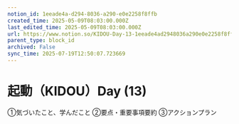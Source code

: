 ```yaml
---
notion_id: 1eeade4a-d294-8036-a290-e0e2258f8ffb
created_time: 2025-05-09T08:03:00.000Z
last_edited_time: 2025-05-09T08:03:00.000Z
url: https://www.notion.so/KIDOU-Day-13-1eeade4ad2948036a290e0e2258f8ffb
parent_type: block_id
archived: False
sync_time: 2025-07-19T12:50:07.723669
---
```


# 起動（KIDOU）Day (13)

①気づいたこと、学んだこと
②要点・重要事項要約
③アクションプラン